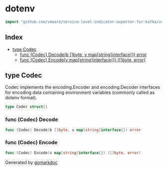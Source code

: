 <!-- Code generated by gomarkdoc. DO NOT EDIT -->

# dotenv

```go
import "github.com/vmware/service-level-indicator-exporter-for-kafka/vendor/github.com/spf13/viper/internal/encoding/dotenv"
```

## Index

- [type Codec](<#type-codec>)
  - [func (Codec) Decode(b []byte, v map[string]interface{}) error](<#func-codec-decode>)
  - [func (Codec) Encode(v map[string]interface{}) ([]byte, error)](<#func-codec-encode>)


## type Codec

Codec implements the encoding.Encoder and encoding.Decoder interfaces for encoding data containing environment variables \(commonly called as dotenv format\).

```go
type Codec struct{}
```

### func \(Codec\) Decode

```go
func (Codec) Decode(b []byte, v map[string]interface{}) error
```

### func \(Codec\) Encode

```go
func (Codec) Encode(v map[string]interface{}) ([]byte, error)
```



Generated by [gomarkdoc](<https://github.com/princjef/gomarkdoc>)
